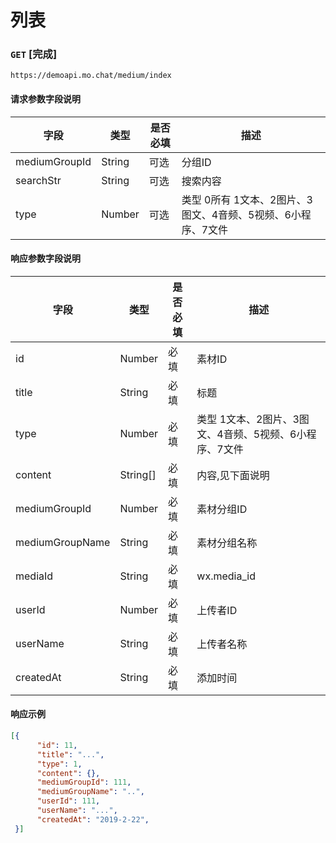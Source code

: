 # 列表
### `GET`  [完成]
```
https://demoapi.mo.chat/medium/index
```

#### 请求参数字段说明

| 字段  | 类型 | 是否必填 | 描述|
| ------------- | ------------- | ------------------ | ------------------ |
| mediumGroupId  | String  | 可选 | 分组ID |
| searchStr  | String  | 可选 | 搜索内容 |
| type  | Number  | 可选 | 类型 0所有 1文本、2图片、3图文、4音频、5视频、6小程序、7文件 |

#### 响应参数字段说明

| 字段  | 类型 | 是否必填 | 描述|
| ------------- | ------------- | ------------------ | ------------------ |
| id  | Number  | 必填 | 素材ID |
| title  | String  | 必填 | 标题 |
| type  | Number  | 必填 | 类型 1文本、2图片、3图文、4音频、5视频、6小程序、7文件 |
| content  | String[]  | 必填 | 内容,见下面说明 |
| mediumGroupId  | Number  | 必填 | 素材分组ID |
| mediumGroupName  | String  | 必填 | 素材分组名称 |
| mediaId  | String  | 必填 | wx.media_id |
| userId  | Number  | 必填 | 上传者ID |
| userName  | String  | 必填 | 上传者名称 |
| createdAt  | String  | 必填 | 添加时间 |


#### 响应示例

```json
[{
      "id": 11,
      "title": "...",
      "type": 1,
      "content": {},
      "mediumGroupId": 111,
      "mediumGroupName": "..",
      "userId": 111,
      "userName": "...",
      "createdAt": "2019-2-22",
 }]
```